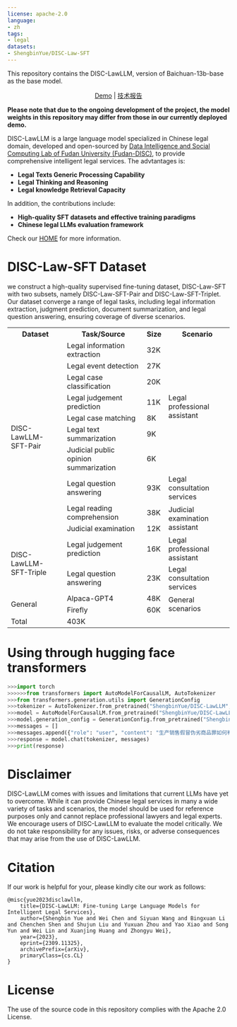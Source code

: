 ```yaml
---
license: apache-2.0
language:
- zh
tags:
- legal
datasets:
- ShengbinYue/DISC-Law-SFT
---
```


This repository contains the DISC-LawLLM, version of Baichuan-13b-base as the base model.

<div align="center">
  
[Demo](https://law.fudan-disc.com) | [技术报告](https://arxiv.org/abs/2309.11325)
</div>

**Please note that due to the ongoing development of the project, the model weights in this repository may differ from those in our currently deployed demo.**


DISC-LawLLM is a large language model specialized in Chinese legal domain, developed and open-sourced by [Data Intelligence and Social Computing Lab of Fudan University  (Fudan-DISC)](http://fudan-disc.com), to provide comprehensive intelligent legal services. The advtantages is:
* **Legal Texts Generic Processing Capability** 
* **Legal Thinking and Reasoning** 
* **Legal knowledge Retrieval Capacity** 

In addition, the contributions include:

* **High-quality SFT datasets and effective training paradigms**
* **Chinese legal LLMs evaluation framework**
  
Check our [HOME](https://github.com/FudanDISC/DISC-LawLLM) for more information. 

# DISC-Law-SFT Dataset

we construct a high-quality supervised fine-tuning dataset, DISC-Law-SFT with two subsets, namely DISC-Law-SFT-Pair and DISC-Law-SFT-Triplet.  Our dataset converge a range of legal tasks, including legal information extraction, judgment prediction, document summarization, and legal question answering, ensuring coverage of diverse scenarios.
<img src="" alt="" width=""/>

<table>
  <tr>
    <th>Dataset</th>
    <th>Task/Source</th>
    <th>Size</th>
    <th>Scenario</th>
  </tr>
  <tr>
    <td rowspan="10">DISC-LawLLM-SFT-Pair</td>
    <td>Legal information extraction</td>
    <td>32K</td>
    <td rowspan="7">Legal professional assistant</td>
  </tr>
  <tr>
    <td>Legal event detection</td>
    <td>27K</td>
  </tr>
  <tr>
    <td>Legal case classification</td>
    <td>20K</td>
  </tr>
  <tr>
    <td>Legal judgement prediction</td>
    <td>11K</td>
  </tr>
  <tr>
    <td>Legal case matching</td>
    <td>8K</td>
  </tr>
  <tr>
    <td>Legal text summarization</td>
    <td>9K</td>
  </tr>
  <tr>
    <td>Judicial public opinion summarization</td>
    <td>6K</td>
  </tr>
  <tr>
    <td>Legal question answering</td>
    <td>93K</td>
    <td>Legal consultation services</td>
  </tr>
  <tr>
    <td>Legal reading comprehension</td>
    <td>38K</td>
    <td rowspan="2">Judicial examination assistant</td>
  </tr>
  <tr>
    <td>Judicial examination</td>
    <td>12K</td>
  </tr>
  <tr>
    <td rowspan="2">DISC-LawLLM-SFT-Triple</td>
    <td>Legal judgement prediction</td>
    <td>16K</td>
    <td>Legal professional assistant</td>
  </tr>
  <tr>
    <td>Legal question answering</td>
    <td>23K</td>
    <td>Legal consultation services</td>
  </tr>
  <tr>
    <td rowspan="2">General</td>
    <td>Alpaca-GPT4</td>
    <td>48K</td>
    <td rowspan="2">General scenarios</td>
  </tr>
  <tr>
    <td>Firefly</td>
    <td>60K</td>
  </tr>
  <tr>
    <td>Total</td>
    <td colspan="3">403K</td>
  </tr>
</table>

# Using through hugging face transformers

```python
>>>import torch
>>>>>>from transformers import AutoModelForCausalLM, AutoTokenizer
>>>from transformers.generation.utils import GenerationConfig
>>>tokenizer = AutoTokenizer.from_pretrained("ShengbinYue/DISC-LawLLM", use_fast=False, trust_remote_code=True)
>>>model = AutoModelForCausalLM.from_pretrained("ShengbinYue/DISC-LawLLM", device_map="auto", torch_dtype=torch.float16, trust_remote_code=True)
>>>model.generation_config = GenerationConfig.from_pretrained("ShengbinYue/DISC-LawLLM")
>>>messages = []
>>>messages.append({"role": "user", "content": "生产销售假冒伪劣商品罪如何判刑？"})
>>>response = model.chat(tokenizer, messages)
>>>print(response)
```

# Disclaimer

DISC-LawLLM comes with issues and limitations that current LLMs have yet to overcome. While it can provide Chinese legal services in many a wide variety of tasks and scenarios, the model should be used for reference purposes only and cannot replace professional lawyers and legal experts. We encourage users of DISC-LawLLM to evaluate the model critically. We do not take responsibility for any issues, risks, or adverse consequences that may arise from the use of DISC-LawLLM.

# Citation

If our work is helpful for your, please kindly cite our work as follows:

```
@misc{yue2023disclawllm,
    title={DISC-LawLLM: Fine-tuning Large Language Models for Intelligent Legal Services}, 
    author={Shengbin Yue and Wei Chen and Siyuan Wang and Bingxuan Li and Chenchen Shen and Shujun Liu and Yuxuan Zhou and Yao Xiao and Song Yun and Wei Lin and Xuanjing Huang and Zhongyu Wei},
    year={2023},
    eprint={2309.11325},
    archivePrefix={arXiv},
    primaryClass={cs.CL}
}
```

# License

The use of the source code in this repository complies with the Apache 2.0 License.
